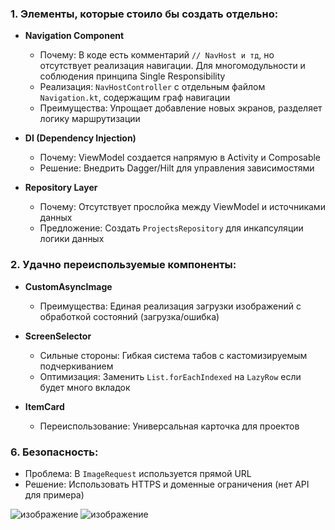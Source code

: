 ### 1. Элементы, которые стоило бы создать отдельно:
- **Navigation Component**
  - Почему: В коде есть комментарий `// NavHost и тд`, но отсутствует реализация навигации. Для многомодульности и соблюдения принципа Single Responsibility
  - Реализация: `NavHostController` с отдельным файлом `Navigation.kt`, содержащим граф навигации
  - Преимущества: Упрощает добавление новых экранов, разделяет логику маршрутизации

- **DI (Dependency Injection)**
  - Почему: ViewModel создается напрямую в Activity и Composable
  - Решение: Внедрить Dagger/Hilt для управления зависимостями

- **Repository Layer**
  - Почему: Отсутствует прослойка между ViewModel и источниками данных
  - Предложение: Создать `ProjectsRepository` для инкапсуляции логики данных

### 2. Удачно переиспользуемые компоненты:
- **CustomAsyncImage**
  - Преимущества: Единая реализация загрузки изображений с обработкой состояний (загрузка/ошибка)

- **ScreenSelector**
  - Сильные стороны: Гибкая система табов с кастомизируемым подчеркиванием
  - Оптимизация: Заменить `List.forEachIndexed` на `LazyRow` если будет много вкладок

- **ItemCard**
  - Переиспользование: Универсальная карточка для проектов

### 6. Безопасность:
- Проблема: В `ImageRequest` используется прямой URL
- Решение: Использовать HTTPS и доменные ограничения (нет API для примера)

![изображение](https://github.com/user-attachments/assets/cf1b6bef-525e-4f4c-93c4-fd79058e2e82)
![изображение](https://github.com/user-attachments/assets/5ebe925e-86ba-4ebd-bfd9-badecbe09416)
